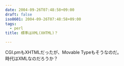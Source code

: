 ```yaml
---
date: 2004-09-26T07:48:58+09:00
draft: false
iso8601: 2004-09-26T07:48:58+09:00
tags:
  - perl
title: 標準はXML(XHTML)？

---
```


CGI.pmもXHTMLだったが、Movable Typeもそうなのだ。  
時代はXMLなのだろうか？
